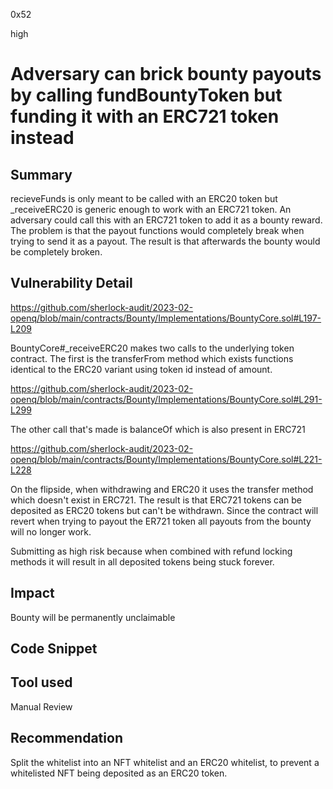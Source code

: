 0x52

high

# Adversary can brick bounty payouts by calling fundBountyToken but funding it with an ERC721 token instead

## Summary

recieveFunds is only meant to be called with an ERC20 token but _receiveERC20 is generic enough to work with an ERC721 token. An adversary could call this with an ERC721 token to add it as a bounty reward. The problem is that the payout functions would completely break when trying to send it as a payout. The result is that afterwards the bounty would be completely broken.

## Vulnerability Detail

https://github.com/sherlock-audit/2023-02-openq/blob/main/contracts/Bounty/Implementations/BountyCore.sol#L197-L209

BountyCore#_receiveERC20 makes two calls to the underlying token contract. The first is the transferFrom method which exists functions identical to the ERC20 variant using token id instead of amount.

 https://github.com/sherlock-audit/2023-02-openq/blob/main/contracts/Bounty/Implementations/BountyCore.sol#L291-L299

The other call that's made is balanceOf which is also present in ERC721

https://github.com/sherlock-audit/2023-02-openq/blob/main/contracts/Bounty/Implementations/BountyCore.sol#L221-L228

On the flipside, when withdrawing and ERC20 it uses the transfer method which doesn't exist in ERC721. The result is that ERC721 tokens can be deposited as ERC20 tokens but can't be withdrawn. Since the contract will revert when trying to payout the ER721 token all payouts from the bounty will no longer work.

Submitting as high risk because when combined with refund locking methods it will result in all deposited tokens being stuck forever.

## Impact

Bounty will be permanently unclaimable

## Code Snippet

## Tool used

Manual Review

## Recommendation

Split the whitelist into an NFT whitelist and an ERC20 whitelist, to prevent a whitelisted NFT being deposited as an ERC20 token.